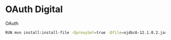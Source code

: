 # OAuth Digital

OAuth

```bash
RUN mvn install:install-file -DproxySet=true -Dfile=ojdbc6-12.1.0.2.jar -DgroupId=com.oracle  -DartifactId=oracle -Dversion=12.1.0.2 -Dpackaging=jar -DgeneratePom=true
```